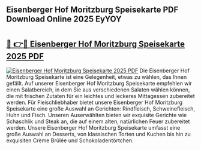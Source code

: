 ## Eisenberger Hof Moritzburg Speisekarte PDF Download Online 2025 EyYOY

# <h2><a href="http://gccy69m.nevu.top/?p=Eisenberger+Hof+Moritzburg+Speisekarte">🔗 👉🔴 Eisenberger Hof Moritzburg Speisekarte 2025 PDF</a></h2>

[![Eisenberger Hof Moritzburg Speisekarte 2025 PDF](https://i.imgur.com/dBaPXMq.png)](http://gccy69m.nevu.top/?p=Eisenberger+Hof+Moritzburg+Speisekarte)
Die Eisenberger Hof Moritzburg Speisekarte ist eine Gelegenheit, etwas zu wählen, das Ihnen gefällt. Auf unserer Eisenberger Hof Moritzburg Speisekarte empfehlen wir einen Salatbereich, in dem Sie aus verschiedenen Salaten wählen können, die mit frischen Zutaten für ein leichtes und leckeres Mittagessen zubereitet werden. Für Fleischliebhaber bietet unsere Eisenberger Hof Moritzburg Speisekarte eine große Auswahl an Gerichten: Rindfleisch, Schweinefleisch, Huhn und Fisch. Unseren Auserwählten bieten wir exquisite Gerichte wie Schaschlik und Steak an, die auf einem alten, natürlichen Feuer zubereitet werden. Unsere Eisenberger Hof Moritzburg Speisekarte umfasst eine große Auswahl an Desserts, von klassischen Torten und Kuchen bis hin zu exquisiten Crème Brûlée und Schokoladentörtchen.
